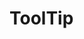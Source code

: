 # ToolTip


<blockquote class="imgur-embed-pub" lang="en" data-id="a/OzUCg"><a href="//imgur.com/OzUCg"></a></blockquote><script async src="//s.imgur.com/min/embed.js" charset="utf-8"></script>
